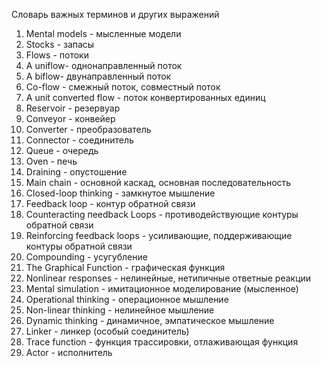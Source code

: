 Словарь важных терминов и других выражений

1. Mental models - мысленные модели
2. Stocks - запасы
3. Flows - потоки
4. A uniflow- однонаправленный поток
5. A biflow- двунаправленный поток
6. Co-flow - смежный поток, совместный поток
7. A unit converted flow - поток конвертированных единиц
8. Reservoir - резервуар
9. Conveyor - конвейер
10. Converter - преобразователь
11. Connector - соединитель
12. Queue - очередь
13. Oven - печь
14. Draining - опустошение
15. Main chain - основной каскад, основная последовательность
16. Closed-loop thinking - замкнутое мышление
17. Feedback loop - контур обратной связи
18. Counteracting пeedback Loops - противодействующие контуры обратной связи 
19. Reinforcing feedback loops - усиливающие, поддерживающие контуры обратной связи 
20. Compounding - усугубление
21. The Graphical Function - графическая функция
22. Nonlinear responses - нелинейные, нетипичные ответные реакции
23. Mental simulation - имитационное моделирование (мысленное)
24. Operational thinking - операционное мышление
25. Non-linear thinking - нелинейное мышление
26. Dynamic thinking - динамичное, эмпатическое мышление 
27. Linker - линкер (особый соединитель)
28. Trace function - функция трассировки, отлаживающая функция
29. Actor - исполнитель







